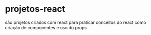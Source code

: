 # projetos-react
 são projetos criados com react para praticar conceitos do react como criação de componentes e uso do props
